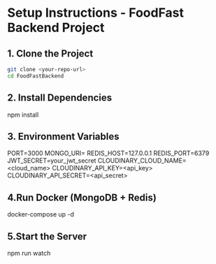 # Setup Instructions - FoodFast Backend Project

## 1. Clone the Project
```bash
git clone <your-repo-url>
cd FoodFastBackend
```
## 2. Install Dependencies
npm install

## 3. Environment Variables
PORT=3000
MONGO_URI=<your-mongodb-uri>
REDIS_HOST=127.0.0.1
REDIS_PORT=6379
JWT_SECRET=your_jwt_secret
CLOUDINARY_CLOUD_NAME=<cloud_name>
CLOUDINARY_API_KEY=<api_key>
CLOUDINARY_API_SECRET=<api_secret>

## 4.Run Docker (MongoDB + Redis)
docker-compose up -d

## 5.Start the Server
npm run watch


